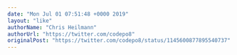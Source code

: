 ```yaml
---
date: "Mon Jul 01 07:51:48 +0000 2019"
layout: "like"
authorName: "Chris Heilmann"
authorUrl: "https://twitter.com/codepo8"
originalPost: "https://twitter.com/codepo8/status/1145600877895540737"
---
```

